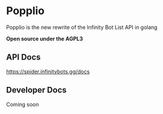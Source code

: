 # Popplio

Popplio is the new rewrite of the Infinity Bot List API in golang

**Open source under the AGPL3**

## API Docs

https://spider.infinitybots.gg/docs

## Developer Docs

Coming soon
